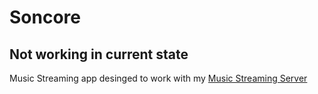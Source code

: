 # Soncore

## Not working in current state

Music Streaming app desinged to work with my [Music Streaming Server](https://github.com/F1ammetta/Music-streaming-server)

